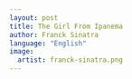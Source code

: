 ```yaml
---
layout: post
title: The Girl From Ipanema
author: Franck Sinatra
language: "English"
image:
  artist: franck-sinatra.png
---
```

